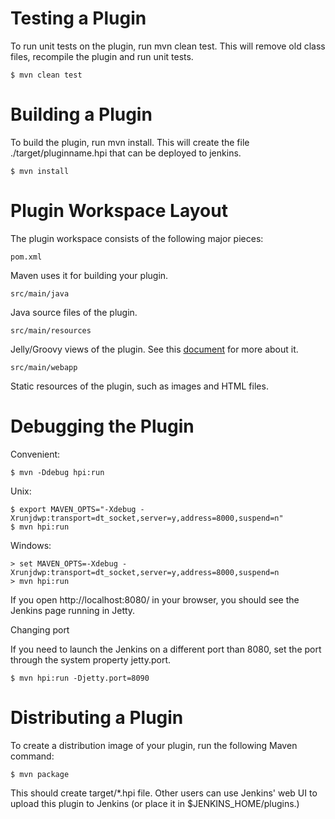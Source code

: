 Testing a Plugin
=================

To run unit tests on the plugin, run mvn clean test. This will remove old class files, recompile the plugin and run unit tests.

    $ mvn clean test

Building a Plugin
=================

To build the plugin, run mvn install. This will create the file ./target/pluginname.hpi that can be deployed to jenkins.

    $ mvn install


Plugin Workspace Layout
=======================

The plugin workspace consists of the following major pieces:

    pom.xml

Maven uses it for building your plugin.

    src/main/java

Java source files of the plugin.

    src/main/resources

Jelly/Groovy views of the plugin. See this <a href="https://wiki.jenkins-ci.org/display/JENKINS/Architecture">document</a> for more about it.

    src/main/webapp

Static resources of the plugin, such as images and HTML files.


Debugging the Plugin
====================

Convenient:

    $ mvn -Ddebug hpi:run

Unix:

    $ export MAVEN_OPTS="-Xdebug -Xrunjdwp:transport=dt_socket,server=y,address=8000,suspend=n"
    $ mvn hpi:run


Windows:

    > set MAVEN_OPTS=-Xdebug -Xrunjdwp:transport=dt_socket,server=y,address=8000,suspend=n
    > mvn hpi:run


If you open http://localhost:8080/ in your browser, you should see the Jenkins page running in Jetty. 

Changing port

If you need to launch the Jenkins on a different port than 8080, set the port through the system property jetty.port.

    $ mvn hpi:run -Djetty.port=8090

Distributing a Plugin
====================

To create a distribution image of your plugin, run the following Maven command:

    $ mvn package

This should create target/*.hpi file. Other users can use Jenkins' web UI to upload this plugin to Jenkins (or place it in $JENKINS_HOME/plugins.)
